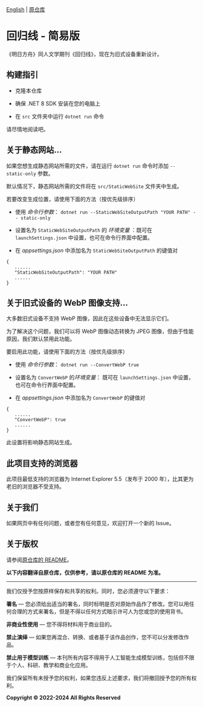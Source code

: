 [English](README-EN.md) | [原仓库](https://github.com/TCA-Arknights/aneot)

# 回归线 - 简易版

《明日方舟》同人文学期刊《回归线》，现在为旧式设备重新设计。

## 构建指引

- 克隆本仓库

- 确保 .NET 8 SDK 安装在您的电脑上

- 在 `src` 文件夹中运行 `dotnet run` 命令

请尽情地阅读吧。

## 关于静态网站...

如果您想生成静态网站所需的文件，请在运行 `dotnet run` 命令时添加 ```-- static-only``` 参数。

默认情况下，静态网站所需的文件将在 `src/StaticWebSite` 文件夹中生成。

若要改变生成位置，请使用下面的方法（按优先级排序）
- 使用 *命令行参数*：
```dotnet run --StaticWebSiteOutputPath "YOUR PATH" -- static-only```
- 设置名为 ```StaticWebSiteOutputPath``` 的 *环境变量* ：既可在 ```launchSettings.json``` 中设置，也可在命令行界面中配置。

- 在 *appsettings.json* 中添加名为 ```StaticWebSiteOutputPath``` 的键值对
```
{
   ......
   "StaticWebSiteOutputPath": "YOUR PATH"
   ......
}
```

## 关于旧式设备的 WebP 图像支持...

大多数旧式设备不支持 WebP 图像，因此在这些设备中无法显示它们。

为了解决这个问题，我们可以将 WebP 图像动态转换为 JPEG 图像，但由于性能原因，我们默认禁用此功能。

要启用此功能，请使用下面的方法（按优先级排序）
- 使用 *命令行参数*：
```dotnet run --ConvertWebP true```
- 设置名为 ```ConvertWebP``` 的*环境变量*： 既可在 ```launchSettings.json``` 中设置，也可在命令行界面中配置。

- 在 *appsettings.json* 中添加名为 ```ConvertWebP``` 的键值对
```
{
   ......
   "ConvertWebP": true
   ......
}
```

此设置将影响静态网站生成。

## 此项目支持的浏览器

此项目最低支持的浏览器为 Internet Explorer 5.5（发布于 2000 年），比其更为老旧的浏览器不受支持。

## 关于我们

如果网页中有任何问题，或者您有任何意见，欢迎打开一个新的 Issue。

## 关于版权

请参阅[原仓库的 README](https://github.com/TCA-Arknights/aneot?tab=readme-ov-file#about-copyright)。

**以下内容翻译自原仓库，仅供参考，请以原仓库的 README 为准。**

---

我们仅授予您按原样保存和共享的权利。同时，您必须遵守以下要求：

**署名** —  您必须给出适当的署名，同时标明是否对原始作品作了修改。您可以用任何合理的方式来署名，但是不得以任何方式暗示许可人为您或您的使用背书。

**非商业性使用** — 您不得将材料用于商业目的。

**禁止演绎** — 如果您再混合、转换、或者基于该作品创作，您不可以分发修改作品。

**禁止用于模型训练** — 本刊所有内容不得用于人工智能生成模型训练，包括但不限于个人、科研、教学和商业化应用。

我们保留所有未授予您的权利，如果您违反上述要求，我们将撤回授予您的所有权利。

**Copyright © 2022-2024 All Rights Reserved**